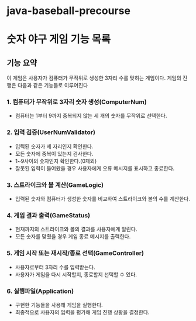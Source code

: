 # java-baseball-precourse

# 숫자 야구 게임 기능 목록

## 기능 요약
이 게임은 사용자가 컴퓨터가 무작위로 생성한 3자리 수를 맞히는 게임이다. 게임의 진행은 다음과 같은 기능들로 이루어진다

### 1. 컴퓨터가 무작위로 3자리 숫자 생성(ComputerNum)
- 컴퓨터는 1부터 9까지 중복되지 않는 세 개의 숫자를 무작위로 선택한다.

### 2. 입력 검증(UserNumValidator)
- 입력된 숫자가 세 자리인지 확인한다.
- 모든 숫자에 중복이 있는지 검사한다.
- 1~9사이의 숫자인지 확인한다.(0제외)
- 잘못된 입력이 들어왔을 경우 사용자에게 오류 메시지를 표시하고 종료한다.

### 3. 스트라이크와 볼 계산(GameLogic)
- 입력된 숫자와 컴퓨터가 생성한 숫자를 비교하여 스트라이크와 볼의 수를 계산한다.

### 4. 게임 결과 출력(GameStatus)
- 현재까지의 스트라이크와 볼의 결과를 사용자에게 알린다.
- 모든 숫자를 맞췄을 경우 게임 종료 메시지를 출력한다.

### 5. 게임 시작 또는 재시작/종료 선택(GameController)
- 사용자로부터 3자리 수를 입력받는다.
- 사용자가 게임을 다시 시작할지, 종료할지 선택할 수 있다.

### 6. 실행파일(Application)
- 구현한 기능들을 사용해 게임을 실행한다.
- 최종적으로 사용자의 입력을 평가해 게임 진행 상황을 결정한다.